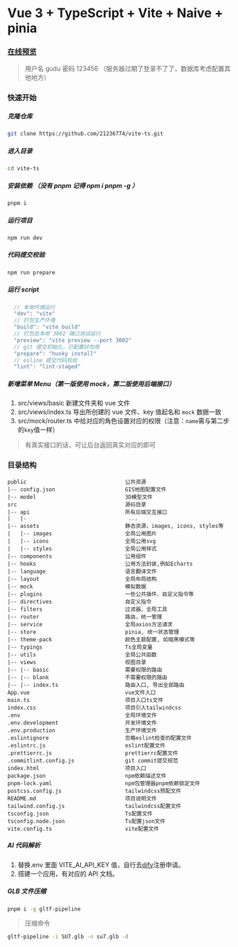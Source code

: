 # Vue 3 + TypeScript + Vite + Naive + pinia

### [在线预览](https://21236774.github.io/vite-ts)

> 用户名 gudu 密码 123456 （服务器过期了登录不了了，数据库考虑配置其他地方）

### 快速开始

##### 克隆仓库

```bash
git clone https://github.com/21236774/vite-ts.git
```

##### 进入目录

```bash
cd vite-ts
```

##### 安装依赖 （没有 pnpm 记得 npm i pnpm -g ）

```bash
pnpm i
```

##### 运行项目

```bash
npm run dev
```

##### 代码提交校验

```bash
npm run prepare
```

##### 运行 script

```javascript
  // 本地环境运行
  "dev": "vite"
  // 打包生产环境
  "build": "vite build"
  // 打包后本地`3002`端口测试运行
  "preview": "vite preview --port 3002"
  // git 提交初始化，已配置好勿用
  "prepare": "husky install"
  // esline 提交代码校验
  "lint": "lint-staged"
```

##### 新增菜单 Menu（第一版使用 mock，第二版使用后端接口）

1. src/views/basic 新建文件夹和 vue 文件
2. src/views/index.ts 导出所创建的 vue 文件、key 值起名和 `mock` 数据一致
3. src/mock/router.ts 中给对应的角色设置对应的权限（注意：`name`需与第二步的`key`值一样）

> 有真实接口的话，可让后台返回真实对应的即可

### 目录结构

```
public                               公共资源
|-- config.json                      GIS地图配置文件
|-- model                            3D模型文件
src                                  源码目录
|-- api                              所有后端交互接口
|   |-                                ...
|-- assets                           静态资源，images, icons, styles等
|   |-- images                       全局公用图片
|   |-- icons                        全局公用svg
|   |-- styles                       全局公用样式
|-- components                       公用组件
|-- hooks                            公用方法封装,例如Echarts
|-- language                         语言翻译文件
|-- layout                           全局布局结构
|-- mock                             模拟数据
|-- plugins                          一些公共插件、自定义指令等
|-- directives                       自定义指令
|-- filters                          过滤器，全局工具
|-- router                           路由，统一管理
|-- service                          全局axios方法请求
|-- store                            pinia, 统一状态管理
|-- theme-pack                       颜色主题配置, 如暗黑模式等
|-- typings                          Ts全局变量
|-- utils                            全局公共函数
|-- views                            视图目录
|-- |-- basic                        需要权限的路由
|-- |-- blank                        不需要权限的路由
|-- |-- index.ts                     路由入口, 导出全部路由
App.vue                              vue文件入口
main.ts                              项目入口ts文件
index.css                            项目引入tailwindcss
.env                                 全局环境文件
.env.development                     开发环境文件
.env.production                      生产环境文件
.eslintignore                        忽略eslint检查的配置文件
.eslintrc.js                         eslint配置文件
.prettierrc.js                       prettierrc配置文件
.commitlint.config.js                git commit提交规范
index.html                           项目入口
package.json                         npm依赖描述文件
pnpm-lock.yaml                       npm包管理器pnpm依赖锁定文件
postcss.config.js                    tailwindcss预配文件
README.md                            项目说明文件
tailwind.config.js                   tailwindcss配置文件
tsconfig.json                        Ts配置文件
tsconfig.node.json                   Ts配置json文件
vite.config.ts                       vite配置文件
```

##### AI 代码解析

1. 替换.env 里面 VITE_AI_API_KEY 值，自行去[dify](https://dify.ai)注册申请。
2. 搭建一个应用，有对应的 API 文档。

##### GLB 文件压缩

```bash
pnpm i -g gltf-pipeline
```

> 压缩命令

```bash
gltf-pipeline -i SU7.glb -o su7.glb -d
```
